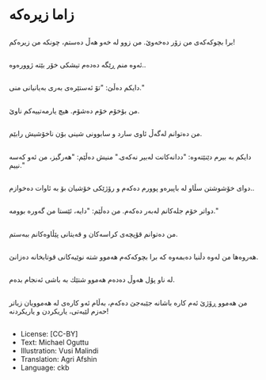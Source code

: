 # زاما زیرەكە

##
برا بچوكەكەی من زۆر دەخەوێ. من زوو لە خەو هەڵ دەستم، چونكە من زیرەكم!

##
ئەوە منم ڕێگە دەدەم تیشكی خۆر بێتە ژوورەوە..

##
دایكم دەڵێ: "تۆ ئەستێرەی بەری بەیانیانی منی."

##
من بۆخۆم خۆم دەشۆم. هیچ یارمەتییەكم ناوێ.

##
من دەتوانم لەگەڵ ئاوی سارد و سابوونی شینی بۆن ناخۆشیش رابێم.

##
دایكم بە بیرم دێنێتەوە: "ددانەكانت لەبیر نەكەی." منیش دەڵێم: "هەرگیز، من ئەو كەسە نییم."

##
دوای خۆشوشتن سڵاو لە باپیرەو پوورم دەكەم و رۆژێكی خۆشیان بۆ بە ئاوات دەخوازم..

##
دواتر خۆم جلەكانم لەبەر دەكەم. من دەڵێم: "دایە، ئێستا من گەورە بوومە."

##
من دەتوانم قۆپچەی كراسەكان و قەیتانی پێڵاوەکانم ببەستم.

##
هەروەها من لەوە دڵنیا دەبمەوە كە برا بچوكەكەم هەموو شتە نوێیەكانی قوتابخانە دەزانێ.

##
لە ناو پۆل هەوڵ دەدەم هەموو شتێك بە باشی ئەنجام بدەم.

##
من هەموو ڕۆژێ ئەم كارە باشانە جێبەجێ دەکەم، بەڵام ئەو كارەی لە هەموویان زیاتر حەزم لێیەتی، یاریكردن و یاریكردنە!

##
* License: [CC-BY]
* Text: Michael Oguttu
* Illustration: Vusi Malindi
* Translation: Agri Afshin
* Language: ckb
